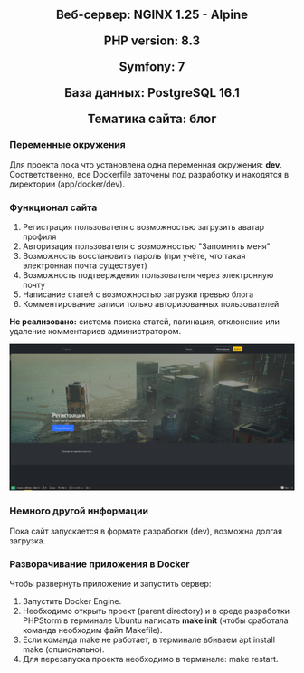 <h2 align="center">
  
Веб-сервер: NGINX 1.25 - Alpine
  
PHP version: 8.3

Symfony: 7

База данных: PostgreSQL 16.1

Тематика сайта: блог
</h2>


<h3>Переменные окружения</h3>

Для проекта пока что установлена одна переменная окружения: <b>dev</b>. Соответственно, все Dockerfile заточены под разработку и находятся в директории (app/docker/dev).

<h3>Функционал сайта</h3>

1. Регистрация пользователя с возможностью загрузить аватар профиля
2. Авторизация пользователя с возможностью "Запомнить меня"
3. Возможность восстановить пароль (при учёте, что такая электронная почта существует)
4. Возможность подтверждения пользователя через электронную почту
5. Написание статей с возможностью загрузки превью блога
6. Комментирование записи только авторизованных пользователей

<b>Не реализовано:</b> система поиска статей, пагинация, отклонение или удаление комментариев администратором.


![plot](readmeimg/main.jpg)

<h3>Немного другой информации</h3>

Пока сайт запускается в формате разработки (dev), возможна долгая загрузка.

<h3>Разворачивание приложения в Docker</h3>

Чтобы развернуть приложение и запустить сервер:
1. Запустить Docker Engine.
2. Необходимо открыть проект (parent directory) и в среде разработки PHPStorm в терминале Ubuntu написать <b>make init</b> (чтобы сработала команда необходим файл Makefile). 
3. Если команда make не работает, в терминале вбиваем apt install make (опционально).
4. Для перезапуска проекта необходимо в терминале: make restart.
